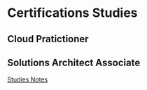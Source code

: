 # Certifications Studies

## Cloud Pratictioner


## Solutions Architect Associate

[Studies Notes](./saa.md)